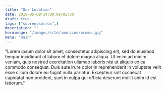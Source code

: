 ```yaml
---
title: "Our Location"
date: 2019-05-09T14:00:01+01:00
draft: true
tags: ["sobrenosotros",]
description: ""
heroimage: "/images/site/anuncios/promo.jpg"
menu: "main"
---
```

"Lorem ipsum dolor sit amet, consectetur adipiscing elit, sed do eiusmod tempor incididunt ut labore et dolore magna aliqua. Ut enim ad minim veniam, quis nostrud exercitation ullamco laboris nisi ut aliquip ex ea commodo consequat. Duis aute irure dolor in reprehenderit in voluptate velit esse cillum dolore eu fugiat nulla pariatur. Excepteur sint occaecat cupidatat non proident, sunt in culpa qui officia deserunt mollit anim id est laborum."
